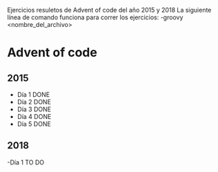Ejercicios resuletos de Advent of code del año 2015 y 2018
La siguiente línea de comando funciona para correr los ejercicios:
 -groovy <nombre_del_archivo>

# Advent of code
## 2015
- Día 1 DONE
- Día 2 DONE
- Día 3 DONE
- Día 4 DONE
- Día 5 DONE

## 2018
-Día 1 TO DO
